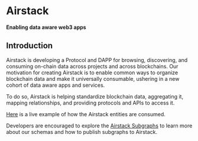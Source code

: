 # Airstack

**Enabling data aware web3 apps**

## Introduction

Airstack is developing a Protocol and DAPP for browsing, discovering, and consuming on-chain data across projects and across blockchains. Our motivation for creating Airstack is to enable common ways to organize blockchain data and make it universally consumable, ushering in a new cohort of data aware apps and services.

To do so, Airstack is helping standardize blockchain data, aggregating it, mapping relationships, and providing protocols and APIs to access it.

[Here](https://app.airstack.xyz/) is a live example of how the Airstack entities are consumed.

Developers are encouraged to explore the [Airstack Subgraphs](https://github.com/Airstack-xyz/airstack-subgraph) to learn more about our schemas and how to publish subgraphs to Airstack. 
